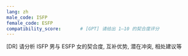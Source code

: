 ```yaml
---
lang: zh
male_code: ISFP
female_code: ESFP
compatibility_score:       # [GPT] 请给出 1–10 的契合度评分
---
```


[DR] 请分析 ISFP 男与 ESFP 女的契合度, 互补优势, 潜在冲突, 相处建议等

